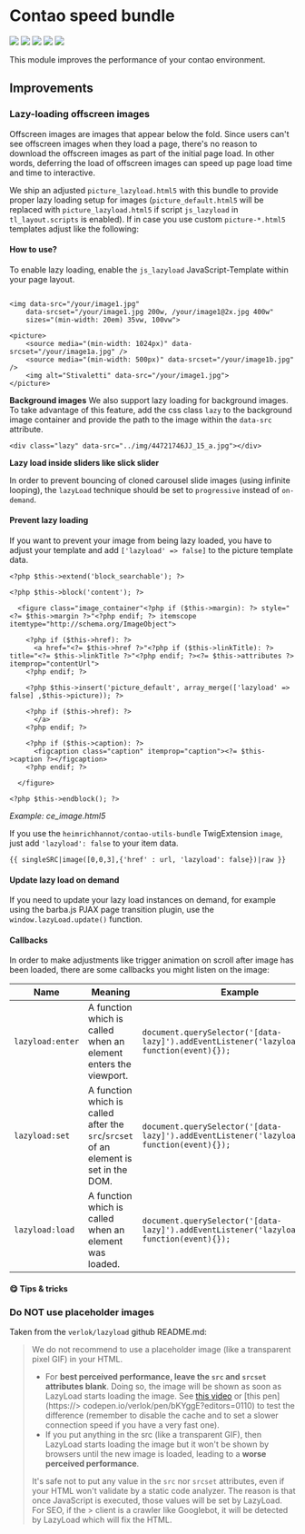 # Contao speed bundle

![](https://img.shields.io/packagist/v/heimrichhannot/contao-speed-bundle.svg)
![](https://img.shields.io/packagist/l/heimrichhannot/contao-speed-bundle.svg)
![](https://img.shields.io/packagist/dt/heimrichhannot/contao-speed-bundle.svg)
[![](https://img.shields.io/travis/heimrichhannot/contao-speed-bundle/master.svg)](https://travis-ci.org/heimrichhannot/contao-speed-bundle/)
[![](https://img.shields.io/coveralls/heimrichhannot/contao-speed-bundle/master.svg)](https://coveralls.io/github/heimrichhannot/contao-speed-bundle)


This module improves the performance of your contao environment. 

## Improvements

### Lazy-loading offscreen images

Offscreen images are images that appear below the fold. Since users can't see offscreen images when they load a page, there's no reason to download the offscreen images as part of the initial page load. In other words, deferring the load of offscreen images can speed up page load time and time to interactive.

We ship an adjusted `picture_lazyload.html5` with this bundle to provide proper lazy loading setup for images (`picture_default.html5` will be replaced with `picture_lazyload.html5` if script `js_lazyload` in `tl_layout.scripts` is enabled). If in case you use custom `picture-*.html5` templates adjust like the following:

#### How to use?

To enable lazy loading, enable the `js_lazyload` JavaScript-Template within your page layout.

**<img>**
```
<img data-src="/your/image1.jpg"
    data-srcset="/your/image1.jpg 200w, /your/image1@2x.jpg 400w"
    sizes="(min-width: 20em) 35vw, 100vw">
``` 

**<pictures>**

```
<picture>
    <source media="(min-width: 1024px)" data-srcset="/your/image1a.jpg" />
    <source media="(min-width: 500px)" data-srcset="/your/image1b.jpg" />
    <img alt="Stivaletti" data-src="/your/image1.jpg">
</picture>
```

**Background images**
We also support lazy loading for background images. To take advantage of this feature, add the css class `lazy` to the background image container and provide the path to the image within the `data-src`  attribute.

```
<div class="lazy" data-src="../img/44721746JJ_15_a.jpg"></div>
```
**Lazy load inside sliders like slick slider**

In order to prevent bouncing of cloned carousel slide images (using infinite looping), the `lazyLoad` technique should be set to `progressive` instead of `on-demand`.

 
#### Prevent lazy loading 

If you want to prevent your image from being lazy loaded, you have to adjust your template and add `['lazyload' => false]` to the picture template data.

```
<?php $this->extend('block_searchable'); ?>

<?php $this->block('content'); ?>

  <figure class="image_container"<?php if ($this->margin): ?> style="<?= $this->margin ?>"<?php endif; ?> itemscope itemtype="http://schema.org/ImageObject">

    <?php if ($this->href): ?>
      <a href="<?= $this->href ?>"<?php if ($this->linkTitle): ?> title="<?= $this->linkTitle ?>"<?php endif; ?><?= $this->attributes ?> itemprop="contentUrl">
    <?php endif; ?>

    <?php $this->insert('picture_default', array_merge(['lazyload' => false] ,$this->picture)); ?>

    <?php if ($this->href): ?>
      </a>
    <?php endif; ?>

    <?php if ($this->caption): ?>
      <figcaption class="caption" itemprop="caption"><?= $this->caption ?></figcaption>
    <?php endif; ?>

  </figure>

<?php $this->endblock(); ?>
```
*Example: ce_image.html5*

If you use the `heimrichhannot/contao-utils-bundle` TwigExtension `image`, just add `'lazyload': false` to your item data.

```
{{ singleSRC|image([0,0,3],{'href' : url, 'lazyload': false})|raw }}
```

#### Update lazy load on demand

If you need to update your lazy load instances on demand, for example using the barba.js PJAX page transition plugin, use the `window.lazyLoad.update()` function.

#### Callbacks

In order to make adjustments like trigger animation on scroll after image has been loaded, there are some callbacks you might listen on the image:


| Name                | Meaning                                                                                                                                                                                                                                                                                                                                                                                                                                                                                                                                                 | Example                            |
| ------------------- | ------------------------------------------------------------------------------------------------------------------------------------------------------------------------------------------------------------------------------------------------------------------------------------------------------------------------------------------------------------------------------------------------------------------------------------------------------------------------------------------------------------------------------------------------------- | ---------------------------------------- |
| `lazyload:enter`    | A function which is called when an element enters the viewport.                                                                                                                                                                                                                                                                                                                                                                                                                                                                                         | `document.querySelector('[data-lazy]').addEventListener('lazyload:enter', function(event){});`     |
| `lazyload:set`      | A function which is called after the `src`/`srcset` of an element is set in the DOM.                                                                                                                                                                                                                                                                                                                                                                                                                                                                    | `document.querySelector('[data-lazy]').addEventListener('lazyload:set', function(event){});`         |
| `lazyload:load`     | A function which is called when an element was loaded.                                                                                                                                                                                                                                                                                                                                                                                                                                                                                                  | `document.querySelector('[data-lazy]').addEventListener('lazyload:load', function(event){});`      |



#### 😋 Tips & tricks

### Do NOT use placeholder images

Taken from the `verlok/lazyload` github README.md:

> We do not recommend to use a placeholder image (like a transparent pixel GIF) in your HTML. 
> 
> * For **best perceived performance, leave the `src` and `srcset` attributes blank**. Doing so, the image will be shown as soon as LazyLoad starts loading the image. See [this video](https://youtu.be/2E3ociaFJS0) or [this pen](https://> codepen.io/verlok/pen/bKYggE?editors=0110) to test the difference (remember to disable the cache and to set a slower connection speed if you have a very fast one).
> * If you put anything in the src (like a transparent GIF), then LazyLoad starts loading the image but it won't be shown by browsers until the new image is loaded, leading to a **worse perceived performance**.
>
> It's safe not to put any value in the `src` nor `srcset` attributes, even if your HTML won't validate by a static code analyzer. The reason is that once JavaScript is executed, those values will be set by LazyLoad. For SEO, if the > client is a crawler like Googlebot, it will be detected by LazyLoad which will fix the HTML.
